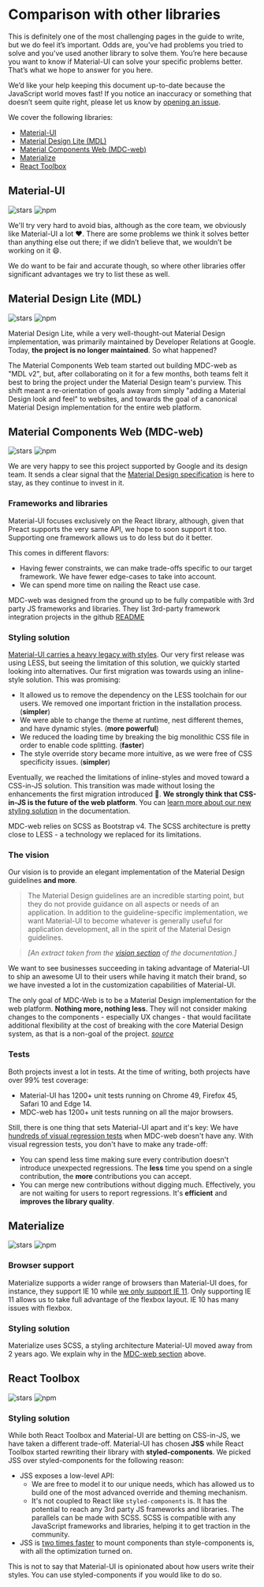 # Comparison with other libraries

This is definitely one of the most challenging pages in the guide to write, but we do feel it’s important.
Odds are, you’ve had problems you tried to solve and you’ve used another library to solve them.
You’re here because you want to know if Material-UI can solve your specific problems better.
That’s what we hope to answer for you here.

We’d like your help keeping this document up-to-date because the JavaScript world moves fast!
If you notice an inaccuracy or something that doesn’t seem quite right, please let us know by
[opening an issue](https://github.com/mui-org/material-ui/issues/new?title=[docs]+Inaccuracy+in+comparison+guide).

We cover the following libraries:

- [Material-UI](#material-ui)
- [Material Design Lite (MDL)](#material-design-lite-mdl-)
- [Material Components Web (MDC-web)](#material-components-web-mdc-web-)
- [Materialize](#materialize)
- [React Toolbox](#react-toolbox)

## Material-UI

![stars](https://img.shields.io/github/stars/mui-org/material-ui.svg?style=social&label=Stars)
![npm](https://img.shields.io/npm/dm/material-ui.svg)

We'll try very hard to avoid bias, although as the core team, we obviously like Material-UI a lot ❤️.
There are some problems we think it solves better than anything else out there; if we didn’t believe that, we wouldn’t be working on it 😄.

We do want to be fair and accurate though, so where other libraries offer significant advantages we try to list these as well.

## Material Design Lite (MDL)

![stars](https://img.shields.io/github/stars/google/material-design-lite.svg?style=social&label=Stars)
![npm](https://img.shields.io/npm/dm/material-design-lite.svg)

Material Design Lite, while a very well-thought-out Material Design implementation,
was primarily maintained by Developer Relations at Google.
Today, **the project is no longer maintained**. So what happened?

The Material Components Web team started out building MDC-web as "MDL v2", but, after collaborating on it for a few months,
both teams felt it best to bring the project under the Material Design team's purview.
This shift meant a re-orientation of goals away from simply "adding a Material Design look and feel" to websites,
and towards the goal of a canonical Material Design implementation for the entire web platform.

## Material Components Web (MDC-web)

![stars](https://img.shields.io/github/stars/material-components/material-components-web.svg?style=social&label=Stars)
![npm](https://img.shields.io/npm/dm/material-components-web.svg)

We are very happy to see this project supported by Google and its design team.
It sends a clear signal that the [Material Design specification](https://material.io/design/) is
here to stay, as they continue to invest in it.

### Frameworks and libraries

Material-UI focuses exclusively on the React library, although, given that Preact supports the very same API,
we hope to soon support it too. Supporting one framework allows us to do less but do it better.

This comes in different flavors:
- Having fewer constraints, we can make trade-offs specific to our target framework.
We have fewer edge-cases to take into account.
- We can spend more time on nailing the React use case.

MDC-web was designed from the ground up to be fully compatible with 3rd party JS frameworks and libraries.
They list 3rd-party framework integration projects in the github [README](https://github.com/material-components/material-components-web/#material-components-for-the-web)

### Styling solution

[Material-UI carries a heavy legacy with styles](https://github.com/oliviertassinari/a-journey-toward-better-style).
Our very first release was using LESS, but seeing the limitation of this solution,
we quickly started looking into alternatives. Our first migration was towards using an inline-style solution.
This was promising:
- It allowed us to remove the dependency on the LESS toolchain for our users.
We removed one important friction in the installation process. (**simpler**)
- We were able to change the theme at runtime, nest different themes, and have dynamic styles. (**more powerful**)
- We reduced the loading time by breaking the big monolithic CSS file in order to enable code splitting. (**faster**)
- The style override story became more intuitive, as we were free of CSS specificity issues. (**simpler**)

Eventually, we reached the limitations of inline-styles and moved toward a CSS-in-JS
solution. This transition was made without losing the enhancements the first migration introduced 💅.
**We strongly think that CSS-in-JS is the future of the web platform**.
You can [learn more about our new styling solution](/customization/css-in-js) in the documentation.

MDC-web relies on SCSS as Bootstrap v4. The SCSS architecture is pretty close to LESS -
a technology we replaced for its limitations.

### The vision

Our vision is to provide an elegant implementation of the Material Design guidelines **and more**.

> The Material Design guidelines are an incredible starting point, but they do not provide guidance on all aspects or needs of an application. In addition to the guideline-specific implementation, we want Material-UI to become whatever is generally useful for application development, all in the spirit of the Material Design guidelines.

> *[An extract taken from the [vision section](/discover-more/vision/) of the documentation.]*

We want to see businesses succeeding in taking advantage of Material-UI to ship an awesome UI to their users
while having it match their brand, so we have invested a lot in the customization capabilities of Material-UI.

The only goal of MDC-Web is to be a Material Design implementation for the web platform. **Nothing more, nothing less**. They will not consider making changes to the components - especially UX changes - that would facilitate additional flexibility at the cost of breaking with the core Material Design system, as that is a non-goal of the project. *[source](https://github.com/mui-org/material-ui/issues/6799#issuecomment-299925174)*

### Tests

Both projects invest a lot in tests. At the time of writing, both projects have over 99% test coverage:
- Material-UI has 1200+ unit tests running on Chrome 49, Firefox 45, Safari 10 and Edge 14.
- MDC-web has 1200+ unit tests running on all the major browsers.

Still, there is one thing that sets Material-UI apart and it's key:
We have [hundreds of visual regression tests](https://www.argos-ci.com/mui-org/material-ui) when MDC-web doesn't have any.
With visual regression tests, you don't have to make any trade-off:
- You can spend less time making sure every contribution doesn't introduce unexpected regressions.
The **less** time you spend on a single contribution, the **more** contributions you can accept.
- You can merge new contributions without digging much. Effectively, you are not waiting for users to report regressions. It's **efficient** and **improves the library quality**.

## Materialize

![stars](https://img.shields.io/github/stars/Dogfalo/materialize.svg?style=social&label=Stars)
![npm](https://img.shields.io/npm/dm/materialize-css.svg)

### Browser support

Materialize supports a wider range of browsers than Material-UI does, for instance,
they support IE 10 while [we only support IE 11](/getting-started/supported-platforms).
Only supporting IE 11 allows us to take full advantage of the flexbox layout.
IE 10 has many issues with flexbox.

### Styling solution

Materialize uses SCSS, a styling architecture Material-UI moved away from 2 years ago.
We explain why in the [MDC-web section](#styling-solution) above.

## React Toolbox

![stars](https://img.shields.io/github/stars/react-toolbox/react-toolbox.svg?style=social&label=Stars)
![npm](https://img.shields.io/npm/dm/react-toolbox.svg)

### Styling solution

While both React Toolbox and Material-UI are betting on CSS-in-JS, we have taken a different trade-off.
Material-UI has chosen **JSS** while React Toolbox started rewriting their library with **styled-components**. We picked JSS over styled-components for the following reason:

- JSS exposes a low-level API:
  - We are free to model it to our unique needs, which has allowed us to build one of the most advanced override and theming mechanism.
  - It's not coupled to React like `styled-components` is. It has the potential to reach any 3rd party JS frameworks and libraries. The parallels can be made with SCSS. SCSS is compatible with any JavaScript frameworks and libraries, helping it to get traction in the community.
- JSS is [two times faster](https://github.com/A-gambit/CSS-IN-JS-Benchmarks/blob/master/RESULT.md) to mount components than style-components is, with all the optimization turned on.

This is not to say that Material-UI is opinionated about how users write their styles.
You can use styled-components if you would like to do so.
